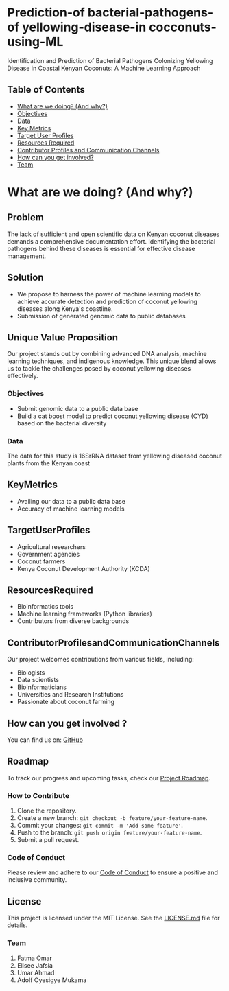 # Prediction-of bacterial-pathogens-of yellowing-disease-in cocconuts-using-ML
Identification and Prediction of Bacterial Pathogens Colonizing Yellowing Disease in Coastal Kenyan Coconuts: A Machine Learning Approach

## Table of Contents
- [What are we doing? (And why?)](#Whatarewedoing?(Andwhy?))
- [Objectives](#Objectives)
- [Data](#Data)
- [Key Metrics](#KeyMetrics)
- [Target User Profiles](#TargetUserProfiles)
- [Resources Required](#ResourcesRequired)
- [Contributor Profiles and Communication Channels](#ContributorProfilesandCommunicationChannels)
- [How can you get involved?](#Howcanyougetinvolved?)
- [Team](#Team)


# What are we doing? (And why?)

## Problem
The lack of sufficient and open scientific data on Kenyan coconut diseases demands a comprehensive documentation effort. Identifying the bacterial pathogens behind these diseases is essential for effective disease management.

## Solution
- We propose to harness the power of machine learning models to achieve accurate detection and prediction of coconut yellowing diseases along Kenya's coastline.
- Submission of generated genomic data to public databases 

## Unique Value Proposition
Our project stands out by combining advanced DNA analysis, machine learning techniques, and indigenous knowledge. This unique blend allows us to tackle the challenges posed by coconut yellowing diseases effectively.

### Objectives
- Submit genomic data to a public data base
- Build a cat boost model to predict coconut yellowing disease (CYD) based on the bacterial diversity

### Data
The data for this study is 16SrRNA  dataset from yellowing diseased coconut plants from the Kenyan coast

## KeyMetrics
- Availing our data to a public data base
- Accuracy of machine learning models


## TargetUserProfiles
- Agricultural researchers
- Government agencies
- Coconut farmers
- Kenya Coconut Development Authority (KCDA)

## ResourcesRequired
- Bioinformatics tools
- Machine learning frameworks (Python libraries)
- Contributors from diverse backgrounds

## ContributorProfilesandCommunicationChannels
Our project welcomes contributions from various fields, including:
- Biologists
- Data scientists
- Bioinformaticians
- Universities and Research Institutions
- Passionate about coconut farming

## How can you get involved ?

You can find us on: [GitHub](https://github.com/Fatma366/Identification-and-Prediction-using-ML)

## Roadmap
To track our progress and upcoming tasks, check our [Project Roadmap](https://github.com/users/Fatma366/projects/4).

### How to Contribute
1. Clone the repository.
2. Create a new branch: `git checkout -b feature/your-feature-name`.
3. Commit your changes: `git commit -m 'Add some feature'`.
4. Push to the branch: `git push origin feature/your-feature-name`.
5. Submit a pull request.

### Code of Conduct
Please review and adhere to our [Code of Conduct](https://github.com/Fatma366/Identification-and-Prediction-using-ML/blob/main/CODE_OF_CONDUCT.md) to ensure a positive and inclusive community.

## License
This project is licensed under the MIT License. See the [LICENSE.md](https://github.com/Fatma366/Identification-and-Prediction-using-ML/blob/main/LICENSE.md) file for details.

### Team
1. Fatma Omar
2. Elisee Jafsia
3. Umar Ahmad
4. Adolf Oyesigye Mukama




